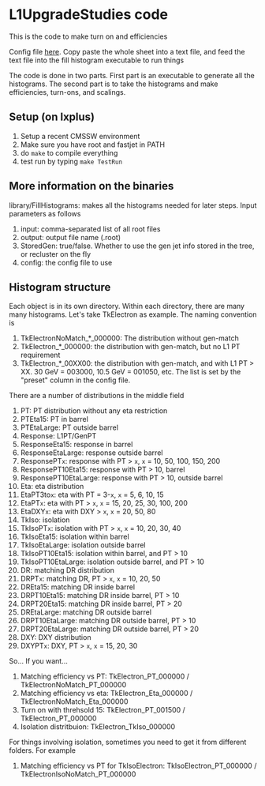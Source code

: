 # L1UpgradeStudies code

This is the code to make turn on and efficiencies

Config file [here](https://docs.google.com/spreadsheets/d/14CVVhA6ITSTmv0x0Z2BRJ7cLgMKabi6TWsDXbyffGBg/edit#gid=1735114236).
Copy paste the whole sheet into a text file, and feed the text file into the fill histogram executable to run things

The code is done in two parts.  First part is an executable to generate all the histograms.  The second part is to take the histograms and make efficiencies, turn-ons, and scalings.





## Setup (on lxplus)

1. Setup a recent CMSSW environment
1. Make sure you have root and fastjet in PATH
1. do `make` to compile everything
1. test run by typing `make TestRun`



## More information on the binaries

library/FillHistograms: makes all the histograms needed for later steps.  Input parameters as follows
1. input: comma-separated list of all root files
1. output: output file name (.root)
1. StoredGen: true/false.  Whether to use the gen jet info stored in the tree, or recluster on the fly
1. config: the config file to use


## Histogram structure

Each object is in its own directory.  Within each directory, there are many many histograms.  Let's take TkElectron as example.  The naming convention is
1. TkElectronNoMatch_*_000000: The distribution without gen-match
1. TkElectron_*_000000: the distribution with gen-match, but no L1 PT requirement
1. TkElectron_*_00XX00: the distribution with gen-match, and with L1 PT > XX.  30 GeV = 003000, 10.5 GeV = 001050, etc.  The list is set by the "preset" column in the config file.

There are a number of distributions in the middle field
1. PT: PT distribution without any eta restriction
1. PTEta15: PT in barrel
1. PTEtaLarge: PT outside barrel
1. Response: L1PT/GenPT
1. ResponseEta15: response in barrel
1. ResponseEtaLarge: response outside barrel
1. ResponsePT`x`: response with PT > `x`, `x` = 10, 50, 100, 150, 200
1. ResponsePT10Eta15: response with PT > 10, barrel
1. ResponsePT10EtaLarge: response with PT > 10, outside barrel
1. Eta: eta distribution
1. EtaPT3to`x`: eta with PT = 3-`x`, `x` = 5, 6, 10, 15
1. EtaPT`x`: eta with PT > `x`, `x` = 15, 20, 25, 30, 100, 200
1. EtaDXY`x`: eta with DXY > `x`, `x` = 20, 50, 80
1. TkIso: isolation
1. TkIsoPT`x`: isolation with PT > `x`, `x` = 10, 20, 30, 40
1. TkIsoEta15: isolation within barrel
1. TkIsoEtaLarge: isolation outside barrel
1. TkIsoPT10Eta15: isolation within barrel, and PT > 10
1. TkIsoPT10EtaLarge: isolation outside barrel, and PT > 10
1. DR: matching DR distribution
1. DRPT`x`: matching DR, PT > `x`, `x` = 10, 20, 50
1. DREta15: matching DR inside barrel
1. DRPT10Eta15: matching DR inside barrel, PT > 10
1. DRPT20Eta15: matching DR inside barrel, PT > 20
1. DREtaLarge: matching DR outside barrel
1. DRPT10EtaLarge: matching DR outside barrel, PT > 10
1. DRPT20EtaLarge: matching DR outside barrel, PT > 20
1. DXY: DXY distribution
1. DXYPT`x`: DXY, PT > `x`, `x` = 15, 20, 30

So... If you want...

1. Matching efficiency vs PT: TkElectron_PT_000000 / TkElectronNoMatch_PT_000000
1. Matching efficiency vs eta: TkElectron_Eta_000000 / TkElectronNoMatch_Eta_000000
1. Turn on with threhsold 15: TkElectron_PT_001500 / TkElectron_PT_000000
1. Isolation distritbuion: TkElectron_TkIso_000000

For things involving isolation, sometimes you need to get it from different folders.  For example

1. Matching efficiency vs PT for TkIsoElectron: TkIsoElectron_PT_000000 / TkElectronIsoNoMatch_PT_000000















